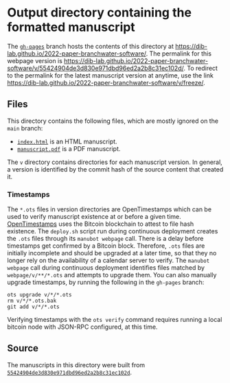 # Output directory containing the formatted manuscript

The [`gh-pages`](https://github.com/dib-lab/2022-paper-branchwater-software/tree/gh-pages) branch hosts the contents of this directory at <https://dib-lab.github.io/2022-paper-branchwater-software/>.
The permalink for this webpage version is <https://dib-lab.github.io/2022-paper-branchwater-software/v/55424904de3d830e971dbd96ed2a2b8c31ec102d/>.
To redirect to the permalink for the latest manuscript version at anytime, use the link <https://dib-lab.github.io/2022-paper-branchwater-software/v/freeze/>.

## Files

This directory contains the following files, which are mostly ignored on the `main` branch:

+ [`index.html`](index.html) is an HTML manuscript.
+ [`manuscript.pdf`](manuscript.pdf) is a PDF manuscript.

The `v` directory contains directories for each manuscript version.
In general, a version is identified by the commit hash of the source content that created it.

### Timestamps

The `*.ots` files in version directories are OpenTimestamps which can be used to verify manuscript existence at or before a given time.
[OpenTimestamps](https://opentimestamps.org/) uses the Bitcoin blockchain to attest to file hash existence.
The `deploy.sh` script run during continuous deployment creates the `.ots` files through its `manubot webpage` call.
There is a delay before timestamps get confirmed by a Bitcoin block.
Therefore, `.ots` files are initially incomplete and should be upgraded at a later time, so that they no longer rely on the availability of a calendar server to verify.
The `manubot webpage` call during continuous deployment identifies files matched by `webpage/v/**/*.ots` and attempts to upgrade them.
You can also manually upgrade timestamps, by running the following in the `gh-pages` branch:

```shell
ots upgrade v/*/*.ots
rm v/*/*.ots.bak
git add v/*/*.ots
```

Verifying timestamps with the `ots verify` command requires running a local bitcoin node with JSON-RPC configured, at this time.

## Source

The manuscripts in this directory were built from
[`55424904de3d830e971dbd96ed2a2b8c31ec102d`](https://github.com/dib-lab/2022-paper-branchwater-software/commit/55424904de3d830e971dbd96ed2a2b8c31ec102d).
